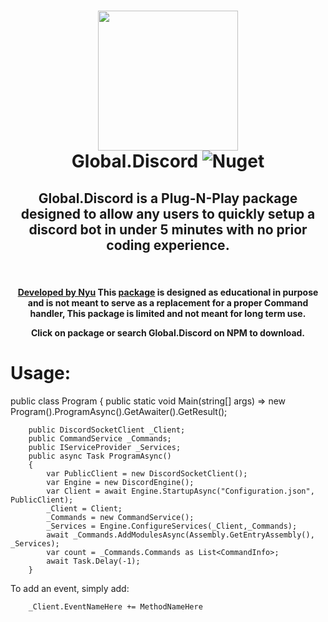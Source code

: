 <h1 align="center">
  <img src="https://media.discordapp.net/attachments/713367706736525332/867802837182054410/unknown.png" width="224px"/><br/>
  Global.Discord
	<img alt="Nuget" src="https://img.shields.io/nuget/v/Global.Discord?color=cyan&logoColor=red&style=plastic">
</h1>


<div align="center">
<h2> Global.Discord is a Plug-N-Play package designed to allow any users to quickly setup a discord bot in under 5 minutes with no prior coding experience.</h2>
&nbsp;  
&nbsp;
&nbsp;
<h4>
  <a href="https://github.com/michaelukz">Developed by Nyu</a> This <a href="https://www.nuget.org/packages/Global.Discord">package</a> is designed as educational in purpose and is not meant to serve as a replacement for a proper Command handler, This package is limited and not meant for long term use.
	
Click on package or search Global.Discord on NPM to download.
  </h4>
</div>
<div></div>
<div></div>
<div></div>
<div></div>
<div class ="Usage">
<h1>Usage:</h1>
public class Program
    {
        public static void Main(string[] args)
            => new Program().ProgramAsync().GetAwaiter().GetResult();

        public DiscordSocketClient _Client;
        public CommandService _Commands;
        public IServiceProvider _Services;
        public async Task ProgramAsync()
        {
            var PublicClient = new DiscordSocketClient();
            var Engine = new DiscordEngine();
            var Client = await Engine.StartupAsync("Configuration.json", PublicClient);
            _Client = Client;
            _Commands = new CommandService();
            _Services = Engine.ConfigureServices(_Client,_Commands);
            await _Commands.AddModulesAsync(Assembly.GetEntryAssembly(), _Services);
            var count = _Commands.Commands as List<CommandInfo>;
            await Task.Delay(-1);
        }
</div>
	<div class="Usage-Adding-an-Event">
	To add an event, simply add:
		
		_Client.EventNameHere += MethodNameHere
</div>
